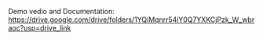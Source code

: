 Demo vedio and Documentation:
https://drive.google.com/drive/folders/1YQiMqnrr54iY0Q7YXKCjPzk_W_wbraoc?usp=drive_link
